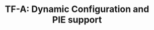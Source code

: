 ---
categories:
- bkk19
description: This is a presentation on Dynamic Configuration and the associated Position
  Independent Executable Support (PIE) in Trusted Firmware-A (TF-A).<br><br>SFO17
  had a BoF session (by Dan Handley) to discuss the implementation plan for dynamic
  configuration in firmware. General agreement was that this is a good feature to
  do and some of the envisaged use-cases were:&nbsp;<br>* Dynamic config of secure
  firmware features<br>* Dynamic firmware config using hardware configuration, security
  policies<br>* Modification of hardware configuration as seen by other software<br>*
  Centralized static firmware configuration etc<br><br>The presentation will focus
  on the implementation of dynamic configuration and how it can be utilized by TF-A
  partners. Some illustrations wherein ARM platforms dynamically configure the firmware
  for functionality and memory savings will also be provided.<br><br>Position Independent
  Executable (PIE) support for TF-A has been a long pending request from TF-A partners.
  The presentation will describe the technical details on how this feature was implemented
  in AArch64 version of TF-A. It will also cover some limitations of the implemented
  `dynamic relocation fixup` code and some code patterns in the firmware which had
  to be changed to simplify the fixup code implementation.
image:
  featured: 'true'
  path: /assets/images/featured-images/bkk19/BKK19-513.png
session_attendee_num: '3'
session_id: BKK19-513
session_room: 'Keynote Room (World Ballroom BC) '
session_slot:
  end_time: '2019-04-05 11:55:00'
  start_time: '2019-04-05 11:30:00'
session_speakers:
- speaker_bio: ''
  speaker_company: Arm
  speaker_image: /assets/images/speakers/placeholder.jpg
  speaker_location: Cambridge
  speaker_name: Soby Mathew
  speaker_position: ARM, Tech Lead Trusted Firmware-A
  speaker_username: soby.mathew
session_track: Security
tag: session
tags:
- Boot Architecture
title: 'TF-A: Dynamic Configuration and PIE support'
---